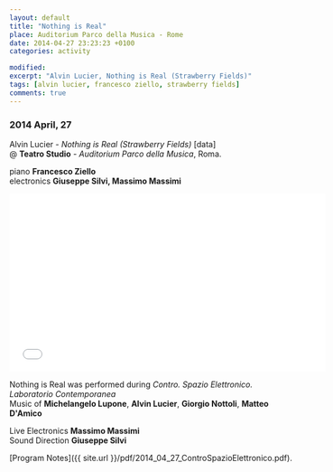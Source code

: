 ```yaml
---
layout: default
title: "Nothing is Real"
place: Auditorium Parco della Musica - Rome
date: 2014-04-27 23:23:23 +0100
categories: activity

modified:
excerpt: "Alvin Lucier, Nothing is Real (Strawberry Fields)"
tags: [alvin lucier, francesco ziello, strawberry fields]
comments: true
---
```


### 2014 April, 27

Alvin Lucier - *Nothing is Real (Strawberry Fields)* [data]     
@ **Teatro Studio** - *Auditorium Parco della Musica*, Roma.

piano **Francesco Ziello**    
electronics **Giuseppe Silvi, Massimo Massimi**

<iframe
  width="560"
  height="315"
  src="//player.vimeo.com/video/94386060"
  frameborder="0"
  webkitallowfullscreen
  mozallowfullscreen
  allowfullscreen>
</iframe>
<p></p>

Nothing is Real was performed during *Contro. Spazio Elettronico. Laboratorio Contemporanea*    
Music of **Michelangelo Lupone**, **Alvin Lucier**, **Giorgio Nottoli**, **Matteo D'Amico**

Live Electronics **Massimo Massimi**    
Sound Direction **Giuseppe Silvi**

[Program Notes]({{ site.url }}/pdf/2014_04_27_ControSpazioElettronico.pdf).
